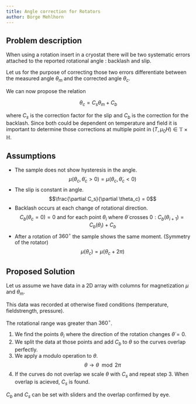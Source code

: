 ```yaml
---
title: Angle correction for Rotators
author: Börge Mehlhorn
---
```

## Problem description

When using a rotation insert in a cryostat there will be two systematic errors attached to the reported rotational angle : backlash and slip.

Let us for the purpose of correcting those two errors differentiate between the measured angle $\theta_m$ and the corrected angle $\theta_c$. 

We can now propose the relation 

$$\theta_c = C_s\theta_m + C_b$$

where $C_s$ is the correction factor for the slip and $C_b$ is the correction for the backlash. Since both could be dependent on temperature and field it is important to determine those corrections at multiple point in $(T,\mu_0H)\in\mathbb{T}\times\mathbb{H}$.

## Assumptions

- The sample does not show hysteresis in the angle. 
$$\mu(\theta_c, \dot\theta_c>0)=\mu(\theta_c,\dot\theta_c<0)$$
- The slip is constant in angle.
$$\frac{\partial C_s}{\partial \theta_c} = 0$$
- Backlash occurs at each change of rotational direction.
$$C_b(\theta_c = 0) = 0 \text{ and for each point }\theta_i\text{ where } \dot\theta \text{ crosses } 0 : C_b(\theta_{i+1}) = C_b(\theta_i) + C_b$$
- After a rotation of $360^\circ$ the sample shows the same moment. (Symmetry of the rotator)
$$\mu(\theta_c) = \mu(\theta_c+2\pi)$$

## Proposed Solution

Let us assume we have data in a 2D array with columns for magnetization $\mu$ and $\theta_m$. 

This data was recorded at otherwise fixed conditions (temperature, fieldstrength, pressure).

The rotational range was greater than $360^\circ$.

1. We find the points $\theta_i$ where the direction of the rotation changes $\dot\theta=0$.
2. We split the data at those points and add $C_b$ to $\theta$ so the curves overlap perfectly. 
3. We apply a modulo operation to $\theta$.
$$\theta \to \theta\mod 2\pi$$
4. If the curves do not overlap we scale $\theta$ with $C_s$ and repeat step 3. When overlap is acieved, $C_s$ is found.

$C_b$ and $C_s$ can be set with sliders and the overlap confirmed by eye.



